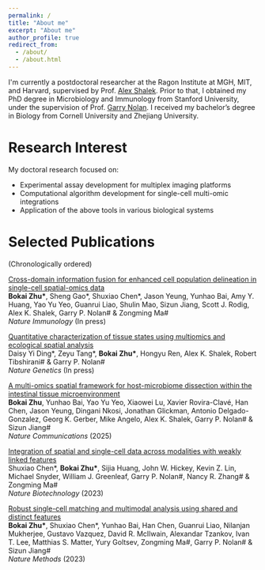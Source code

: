 ```yaml
---
permalink: /
title: "About me"
excerpt: "About me"
author_profile: true
redirect_from: 
  - /about/
  - /about.html
---
```


I'm currently a postdoctoral researcher at the Ragon Institute at MGH, MIT, and Harvard, supervised by Prof. [Alex Shalek](https://shaleklab.com/). Prior to that, I obtained my PhD degree in Microbiology and Immunology from Stanford University, under the supervision of Prof. [Garry Nolan](https://web.stanford.edu/group/nolan/index.html). I received my bachelor’s degree in Biology from Cornell University and Zhejiang University.

Research Interest
======
My doctoral research focused on:
* Experimental assay development for multiplex imaging platforms
* Computational algorithm development for single-cell multi-omic integrations
* Application of the above tools in various biological systems

Selected Publications
======
(Chronologically ordered)

[Cross-domain information fusion for enhanced cell population delineation in single-cell spatial-omics data](https://www.biorxiv.org/content/10.1101/2024.05.12.593710v1)\
__Bokai Zhu\*__, Sheng Gao\*, Shuxiao Chen\*, Jason Yeung, Yunhao Bai, Amy Y. Huang, Yao Yu Yeo, Guanrui Liao, Shulin Mao, Sizun Jiang, Scott J. Rodig, Alex K. Shalek, Garry P. Nolan\# & Zongming Ma\# \
*Nature Immunology* (In press)

[Quantitative characterization of tissue states using multiomics and ecological spatial analysis]()\
Daisy Yi Ding\*, Zeyu Tang\*, __Bokai Zhu\*__, Hongyu Ren, Alex K. Shalek, Robert Tibshirani\# & Garry P. Nolan\# \
*Nature Genetics* (In press)

[A multi-omics spatial framework for host-microbiome dissection within the intestinal tissue microenvironment](https://www.nature.com/articles/s41467-025-56237-7)\
__Bokai Zhu__, Yunhao Bai, Yao Yu Yeo, Xiaowei Lu, Xavier Rovira-Clavé, Han Chen, Jason Yeung, Dingani Nkosi, Jonathan Glickman, Antonio Delgado-Gonzalez, Georg K. Gerber, Mike Angelo, Alex K. Shalek, Garry P. Nolan\# & Sizun Jiang\# \
*Nature Communications* (2025)

[Integration of spatial and single-cell data across modalities with weakly linked features](https://www.nature.com/articles/s41587-023-01935-0)\
Shuxiao Chen\*, __Bokai Zhu\*__, Sijia Huang, John W. Hickey, Kevin Z. Lin, Michael Snyder, William J. Greenleaf, Garry P. Nolan\#, Nancy R. Zhang\# & Zongming Ma\# \
*Nature Biotechnology* (2023)

[Robust single-cell matching and multimodal analysis using shared and distinct features](https://www.nature.com/articles/s41592-022-01709-7)\
__Bokai Zhu\*__, Shuxiao Chen\*, Yunhao Bai, Han Chen, Guanrui Liao, Nilanjan Mukherjee, Gustavo Vazquez, David R. McIlwain, Alexandar Tzankov, Ivan T. Lee, Matthias S. Matter, Yury Goltsev, Zongming Ma\#, Garry P. Nolan\# & Sizun Jiang\# \
*Nature Methods* (2023)

